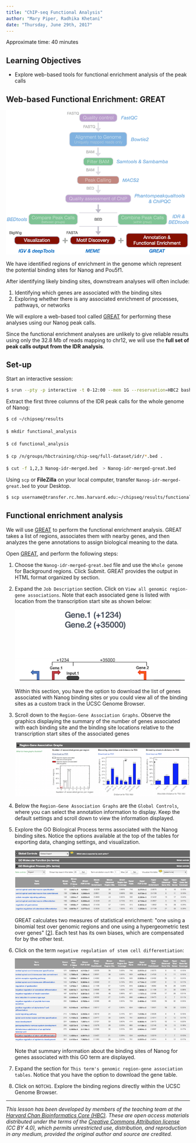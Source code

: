 ```yaml
---
title: "ChIP-seq Functional Analysis"
author: "Mary Piper, Radhika Khetani"
date: "Thursday, June 29th, 2017"
---
```


Approximate time: 40 minutes

## Learning Objectives

* Explore web-based tools for functional enrichment analysis of the peak calls

## Web-based Functional Enrichment: GREAT

<img src="../img/chip_workflow_march2018_step5.png" width="700">

We have identified regions of enrichment in the genome which represent the potential binding sites for Nanog and Pou5f1. 

After identifying likely binding sites, downstream analyses will often include: 

1. Identifying which genes are associated with the binding sites 
2. Exploring whether there is any associated enrichment of processes, pathways, or networks

We will explore a web-based tool called [GREAT](http://great.stanford.edu/public/html/) for performing these analyses using our Nanog peak calls.

Since the functional enrichment analyses are unlikely to give reliable results using only the 32.8 Mb of reads mapping to chr12,  we will use the **full set of peak calls output from the IDR analysis**.

## Set-up

Start an interactive session:

```bash
$ srun --pty -p interactive -t 0-12:00 --mem 1G --reservation=HBC2 bash	
```

Extract the first three columns of the IDR peak calls for the whole genome of Nanog:

```bash
$ cd ~/chipseq/results

$ mkdir functional_analysis

$ cd functional_analysis

$ cp /n/groups/hbctraining/chip-seq/full-dataset/idr/*.bed .

$ cut -f 1,2,3 Nanog-idr-merged.bed  > Nanog-idr-merged-great.bed
```


Using `scp` or **FileZilla** on your local computer, transfer `Nanog-idr-merged-great.bed` to your Desktop.

```bash
$ scp username@transfer.rc.hms.harvard.edu:~/chipseq/results/functional_analysis/*merged-* Desktop/
```

## Functional enrichment analysis

We will use [GREAT](http://bejerano.stanford.edu/great/public/html/index.php) to perform the functional enrichment analysis. GREAT takes a list of regions, associates them with nearby genes, and then analyzes the gene annotations to assign biological meaning to the data.

 Open [GREAT](http://bejerano.stanford.edu/great/public/html/index.php), and perform the following steps:

1. Choose the `Nanog-idr-merged-great.bed` file and use the `Whole genome` for Background regions. Click Submit. GREAT provides the output in HTML format organized by section.

2. Expand the `Job Description` section. Click on `View all genomic region-gene associations`. Note that each associated gene is listed with location from the transcription start site as shown below:

	![tss_gene](../img/tss_distance.png)

	Within this section, you have the option to download the list of genes associated with Nanog binding sites or you could view all of the binding sites as a custom track in the UCSC Genome Browser.
	
3. Scroll down to the `Region-Gene Association Graphs`. Observe the graphics displaying the summary of the number of genes associated with each binding site and the binding site locations relative to the transcription start sites of the associated genes
	
	![tss_graphs](../img/great_region_assoc.png)

4. Below the `Region-Gene Association Graphs` are the `Global Controls`, where you can select the annotation information to display. Keep the default settings and scroll down to view the information displayed. 

5. Explore the GO Biological Process terms associated with the Nanog binding sites. Notice the options available at the top of the tables for exporting data, changing settings, and visualization.

	![annot](../img/great_annot.png)
	
	GREAT calculates two measures of statistical enrichment: "one using a binomial test over genomic regions and one using a hypergeometric test over genes" [[2](http://bejerano.stanford.edu/help/display/GREAT/Statistics)]. Each test has its own biases, which are compensated for by the other test. 
	
6. Click on the term `negative regulation of stem cell differentiation`:

	![select_go](../img/great_selection_go.png)
	
	Note that summary information about the binding sites of Nanog for genes associated with this GO term are displayed.
	
7. Expand the section for `This term's genomic region-gene association tables`. Notice that you have the option to download the gene table.

8. Click on `NOTCH1`. Explore the binding regions directly within the UCSC Genome Browser.



***
*This lesson has been developed by members of the teaching team at the [Harvard Chan Bioinformatics Core (HBC)](http://bioinformatics.sph.harvard.edu/). These are open access materials distributed under the terms of the [Creative Commons Attribution license](https://creativecommons.org/licenses/by/4.0/) (CC BY 4.0), which permits unrestricted use, distribution, and reproduction in any medium, provided the original author and source are credited.*

